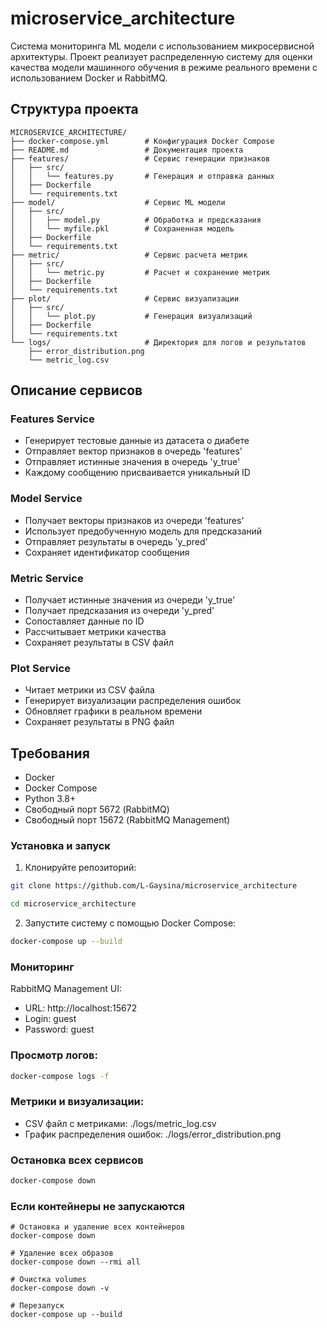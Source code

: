 # microservice_architecture
Система мониторинга ML модели с использованием микросервисной архитектуры. Проект реализует распределенную систему для оценки качества модели машинного обучения в режиме реального времени с использованием Docker и RabbitMQ.

## Структура проекта
```
MICROSERVICE_ARCHITECTURE/
├── docker-compose.yml        # Конфигурация Docker Compose
├── README.md                 # Документация проекта
├── features/                 # Сервис генерации признаков
│   ├── src/
│   │   └── features.py       # Генерация и отправка данных
│   ├── Dockerfile          
│   └── requirements.txt     
├── model/                    # Сервис ML модели
│   ├── src/
│   │   ├── model.py          # Обработка и предсказания
│   │   └── myfile.pkl        # Сохраненная модель
│   ├── Dockerfile
│   └── requirements.txt
├── metric/                   # Сервис расчета метрик
│   ├── src/
│   │   └── metric.py         # Расчет и сохранение метрик
│   ├── Dockerfile
│   └── requirements.txt
├── plot/                     # Сервис визуализации
│   ├── src/
│   │   └── plot.py           # Генерация визуализаций
│   ├── Dockerfile
│   └── requirements.txt
└── logs/                     # Директория для логов и результатов
    ├── error_distribution.png
    └── metric_log.csv
```
## Описание сервисов
### Features Service

* Генерирует тестовые данные из датасета о диабете
* Отправляет вектор признаков в очередь 'features'
* Отправляет истинные значения в очередь 'y_true'
* Каждому сообщению присваивается уникальный ID

### Model Service

* Получает векторы признаков из очереди 'features'
* Использует предобученную модель для предсказаний
* Отправляет результаты в очередь 'y_pred'
* Сохраняет идентификатор сообщения

### Metric Service

* Получает истинные значения из очереди 'y_true'
* Получает предсказания из очереди 'y_pred'
* Сопоставляет данные по ID
* Рассчитывает метрики качества
* Сохраняет результаты в CSV файл

### Plot Service

* Читает метрики из CSV файла
* Генерирует визуализации распределения ошибок
* Обновляет графики в реальном времени
* Сохраняет результаты в PNG файл


## Требования

* Docker
* Docker Compose
* Python 3.8+
* Свободный порт 5672 (RabbitMQ)
* Свободный порт 15672 (RabbitMQ Management)

### Установка и запуск
1. Клонируйте репозиторий:
```bash
git clone https://github.com/L-Gaysina/microservice_architecture
```
```bash
cd microservice_architecture  
```
2. Запустите систему с помощью Docker Compose:

```bash
docker-compose up --build
```
### Мониторинг

RabbitMQ Management UI:

* URL: http://localhost:15672
* Login: guest
* Password: guest

### Просмотр логов:

```bash
docker-compose logs -f
```
### Метрики и визуализации:

* CSV файл с метриками: ./logs/metric_log.csv
* График распределения ошибок: ./logs/error_distribution.png

### Остановка всех сервисов
```bash
docker-compose down
```

### Если контейнеры не запускаются
```
# Остановка и удаление всех контейнеров
docker-compose down

# Удаление всех образов
docker-compose down --rmi all

# Очистка volumes
docker-compose down -v

# Перезапуск
docker-compose up --build
 ``` 
